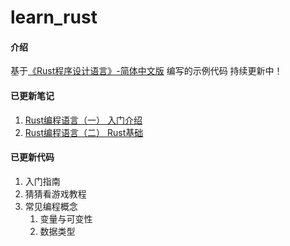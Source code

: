 # learn_rust

#### 介绍
基于[《Rust程序设计语言》-简体中文版](https://kaisery.github.io/trpl-zh-cn/) 编写的示例代码 
持续更新中！

#### 已更新笔记
1.  [Rust编程语言（一） 入门介绍](https://sangshengjie802.gitee.io/posts/891c7572/)
2.  [Rust编程语言（二） Rust基础](https://sangshengjie802.gitee.io/posts/1004ab29/)


#### 已更新代码
1.  入门指南
2.  猜猜看游戏教程
3.  常见编程概念
    1.  变量与可变性
    2.  数据类型

